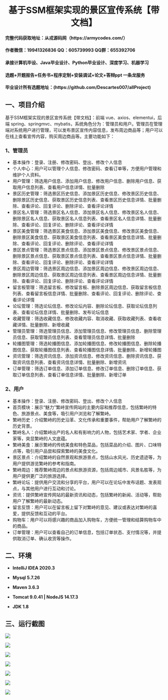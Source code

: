 <p><h1 align="center">基于SSM框架实现的景区宣传系统【带文档】</h1></p>

<h4> 完整代码获取地址：从戎源码网（https://armycodes.com/） </h4>
<h4> 作者微信：19941326836 QQ：605739993 QQ群：655392706 </h4>
<h4> 承接计算机毕设、Java毕业设计、Python毕业设计、深度学习、机器学习 </h4>
<h4> 选题+开题报告+任务书+程序定制+安装调试+论文+答辩ppt 一条龙服务 </h4>
<h4> 毕业设计所有选题地址：(https://github.com/Descartes007/allProject) </h4>

## 一、项目介绍

基于SSM框架实现的景区宣传系统【带文档】：前端 vue、axios、elementui，后端 spring、springmvc、mybatis，系统角色分为：管理员和用户。管理员在管理端对系统用户进行管理，可以发布景区宣传内容信息，发布周边商品等；用户可以在线上查看宣传内容，购买周边商品等。主要功能如下：

### 1、管理员
- 基本操作：登录、注册、修改密码、登出、修改个人信息
- 个人中心：用户可以管理个人信息、修改密码、查看订单等，方便用户管理和维护个人资料。
- 用户管理：筛选用户信息、添加用户信息、修改用户信息、删除用户信息、获取用户信息列表、查看用户信息详情、批量删除
- 景区历史管理：筛选景区历史信息、添加景区历史信息、修改景区历史信息、删除景区历史信息、获取景区历史信息列表、查看景区历史信息详情、批量删除、查看评论、回复评论、删除评论、查看评论详情
- 景区名人管理：筛选景区名人信息、添加景区名人信息、修改景区名人信息、删除景区名人信息、获取景区名人信息列表、查看景区名人信息详情、批量删除、查看评论、回复评论、删除评论、查看评论详情
- 景区美食管理：筛选景区美食信息、添加景区美食信息、修改景区美食信息、删除景区美食信息、获取景区美食信息列表、查看景区美食信息详情、批量删除、查看评论、回复评论、删除评论、查看评论详情
- 景区景点管理：筛选景区景点信息、添加景区景点信息、修改景区景点信息、删除景区景点信息、获取景区景点信息列表、查看景区景点信息详情、批量删除、查看评论、回复评论、删除评论、查看评论详情
- 景区周边管理：筛选景区周边信息、添加景区周边信息、修改景区周边信息、删除景区周边信息、获取景区周边信息列表、查看景区周边信息详情、批量删除、查看评论、回复评论、删除评论、查看评论详情
- 留言板管理：筛选留言板、修改留言板、删除景区周边信息、获取留言板信息列表、查看留言板信息详情、批量删除、查看评论、回复评论、删除评论、查看评论详情
- 论坛管理：筛选论坛信息、修改论坛内容、删除论坛信息、获取论坛信息列表、查看论坛信息详情、批量删除、发布论坛信息
- 收藏管理：筛选收藏信息、修改收藏内容、取消收藏、获取收藏列表、查看收藏详情、批量删除、新增收藏
- 管理员管理：筛选管理员信息、添加管理员信息、修改管理员信息、删除管理员信息、获取管理员信息列表、查看管理员信息详情、批量删除
- 轮播图管理：筛选轮播图信息、添加轮播图信息、修改轮播图信息、删除轮播图信息、获取轮播图信息列表、查看轮播图信息详情、批量删除、新增轮播图
- 资讯管理：筛选资讯信息、添加资讯信息、修改资讯信息、删除资讯信息、获取资讯信息列表、查看资讯信息详情、批量删除、新增资讯
- 订单管理：筛选订单信息、添加订单信息、修改订单信息、删除订单信息、获取订单信息列表、查看订单信息详情、批量删除、新增订单

### 2、用户
- 基本操作：登录、注册、修改密码、登出、修改个人信息
- 首页模块：展示“魅力”繁峙宣传网站的主要内容和推荐信息，包括繁峙的特色、旅游景点、美食等，吸引用户浏览和了解繁峙。
- 繁峙历史：介绍繁峙的历史沿革、文化传承和重要事件，帮助用户了解繁峙的历史背景。
- 繁峙名人：介绍繁峙出产的名人和有影响力的人物，包括艺术家、学者、企业家等，突显繁峙的人文底蕴。
- 繁峙美食：展示繁峙的传统美食和特色菜品，包括菜品的介绍、图片、口味特点等，吸引用户品尝和探索繁峙的美食文化。
- 景区景点：介绍繁峙的自然景观和旅游景点，包括山水风光、历史遗迹等，为用户提供游览繁峙的参考和指南。
- 繁峙周边：推荐繁峙周边的景点和旅游资源，包括周边城市、风景名胜等，为用户提供更广泛的旅游选择。
- 繁峙论坛：提供用户交流和分享的平台，用户可以在论坛中发布话题、发表观点，与其他用户进行互动和讨论。
- 资讯：提供繁峙宣传网站的最新资讯和动态，包括繁峙的新闻、活动等，帮助用户了解繁峙的最新动态。
- 留言反馈：用户可以在留言板上留下对繁峙的意见、建议或表达对繁峙的喜爱，提供反馈和互动的平台。
- 购物车：用户可以将感兴趣的商品加入购物车，方便统一管理和结算购物车中的商品。
- 订单管理：用户可以查看自己的订单信息，包括订单状态、支付情况等，并提供取消订单、确认收货等操作。

## 二、环境

- <b>IntelliJ IDEA 2020.3</b>

- <b>Mysql 5.7.26</b>

- <b>Maven 3.6.3</b>

- <b>Tomcat 9.0.41 | NodeJS 14.17.3</b>

- <b>JDK 1.8</b>

## 三、运行截图

![](screenshot/1.png)

![](screenshot/2.png)

![](screenshot/3.png)

![](screenshot/4.png)

![](screenshot/5.png)

![](screenshot/6.png)

![](screenshot/7.png)
